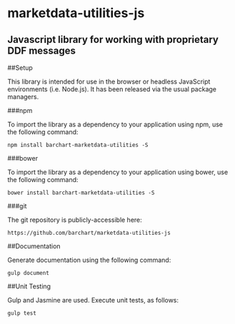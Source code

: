 # marketdata-utilities-js
## Javascript library for working with proprietary DDF messages

##Setup

This library is intended for use in the browser or headless JavaScript environments
(i.e. Node.js). It has been released via the usual package managers.


###npm

To import the library as a dependency to your application using npm, use the following command:


	npm install barchart-marketdata-utilities -S


###bower

To import the library as a dependency to your application using bower, use the following command:


	bower install barchart-marketdata-utilities -S


###git

The git repository is publicly-accessible here:


	https://github.com/barchart/marketdata-utilities-js



##Documentation

Generate documentation using the following command:

	gulp document


##Unit Testing

Gulp and Jasmine are used. Execute unit tests, as follows:

	gulp test